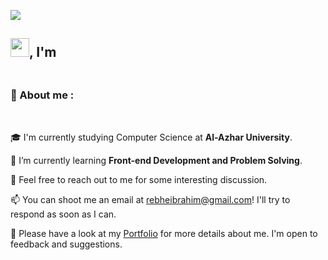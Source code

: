 <img src="https://capsule-render.vercel.app/api?type=waving&color=gradient&height=280&section=header&text=Hi%20there%20%F0%9F%91%8B&fontSize=90"></img>
<h2> <img width="30" src="https://c.tenor.com/nebZyl8oN7IAAAAi/wave-hello.gif" />, I'm </h2>
<h3 align="center">
    <a href="https://rebhi-2002.github.io/">
      <img alt="" src="https://readme-typing-svg.herokuapp.com/?lines=Rebhe+Ibrahim;Beginner+Front-end+Development;Always+learning+new+things&font=Fira%20Code&center=true&width=680&height=45&color=ff9100&vCenter=true&size=25&pause=1000">
    </a>
</h3>

<h3>🔎 About me :</h3>
<br>

🎓 I'm currently studying Computer Science at **Al-Azhar University**. 

🌱 I’m currently learning **Front-end Development and Problem Solving**.

💬 Feel free to reach out to me for some interesting discussion. 

📫 You can shoot me an email at rebheibrahim@gmail.com! I'll try to respond as soon as I can. 

📄 Please have a look at my [Portfolio](https://rebhi-2002.github.io/cv/) for more details about me. I'm open to feedback and suggestions. 



<!--

**rebhi-2002/rebhi-2002** is a ✨ _special_ ✨ repository because its `README.md` (this file) appears on your GitHub profile.

Here are some ideas to get you started:

-->

